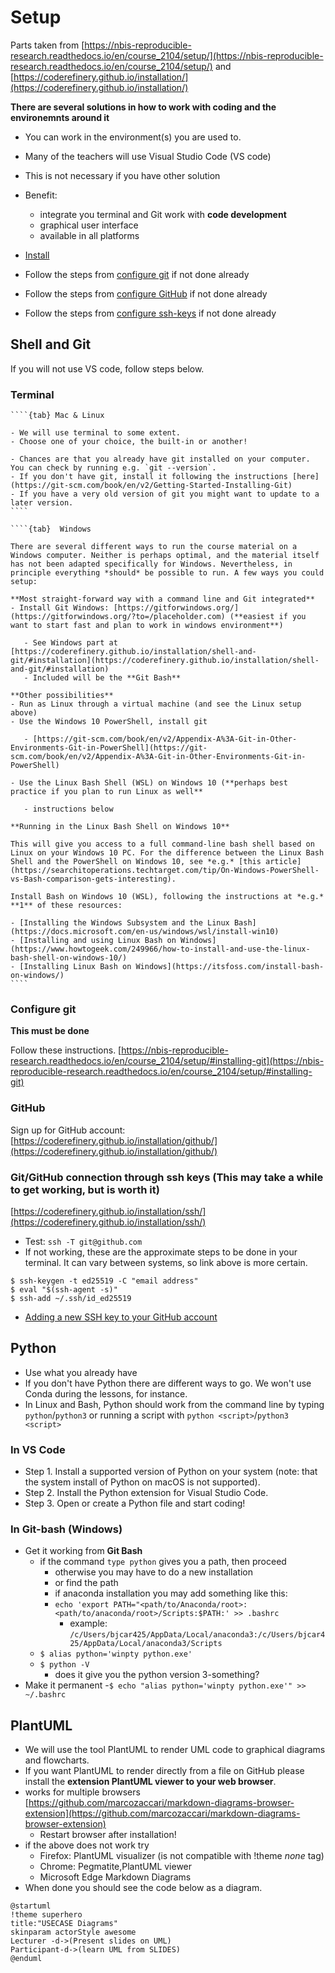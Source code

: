 # Setup
<base target="_blank">

Parts taken from [https://nbis-reproducible-research.readthedocs.io/en/course_2104/setup/](https://nbis-reproducible-research.readthedocs.io/en/course_2104/setup/)
 and [https://coderefinery.github.io/installation/](https://coderefinery.github.io/installation/)

**There are several solutions in how to work with coding and the environemnts around it**
- You can work in the environment(s) you are used to.
- Many of the teachers will use Visual Studio Code (VS code)
- This is not necessary if you have other solution
- Benefit:  
  - integrate you terminal and Git work with **code development**
  - graphical user interface
  - available in all platforms
 
- [Install](https://code.visualstudio.com/)

- Follow the steps from [configure git](https://uppmax.github.io/programming_formalisms_intro/setup.html#configure-git) if not done already
- Follow the steps from [configure GitHub](https://uppmax.github.io/programming_formalisms_intro/setup.html#github) if not done already
- Follow the steps from [configure ssh-keys](https://uppmax.github.io/programming_formalisms_intro/setup.html#git-github-connection-through-ssh-keys-this-may-take-a-while-to-get-working-but-is-worth-it) if not done already

## Shell and Git
If you will not use VS code, follow steps below.
 
### Terminal 

`````{tabs} 
````{tab} Mac & Linux

- We will use terminal to some extent.
- Choose one of your choice, the built-in or another!

- Chances are that you already have git installed on your computer. You can check by running e.g. `git --version`. 
- If you don't have git, install it following the instructions [here](https://git-scm.com/book/en/v2/Getting-Started-Installing-Git) 
- If you have a very old version of git you might want to update to a later version.
````

````{tab}  Windows

There are several different ways to run the course material on a Windows computer. Neither is perhaps optimal, and the material itself has not been adapted specifically for Windows. Nevertheless, in principle everything *should* be possible to run. A few ways you could setup:

**Most straight-forward way with a command line and Git integrated**
- Install Git Windows: [https://gitforwindows.org/](https://gitforwindows.org/?to=/placeholder.com) (**easiest if you want to start fast and plan to work in windows environment**)
      
   - See Windows part at [https://coderefinery.github.io/installation/shell-and-git/#installation](https://coderefinery.github.io/installation/shell-and-git/#installation)
   - Included will be the **Git Bash**

**Other possibilities**
- Run as Linux through a virtual machine (and see the Linux setup above)
- Use the Windows 10 PowerShell, install git 

   - [https://git-scm.com/book/en/v2/Appendix-A%3A-Git-in-Other-Environments-Git-in-PowerShell](https://git-scm.com/book/en/v2/Appendix-A%3A-Git-in-Other-Environments-Git-in-PowerShell)
        
- Use the Linux Bash Shell (WSL) on Windows 10 (**perhaps best practice if you plan to run Linux as well**
      
   - instructions below 

**Running in the Linux Bash Shell on Windows 10**

This will give you access to a full command-line bash shell based on Linux on your Windows 10 PC. For the difference between the Linux Bash Shell and the PowerShell on Windows 10, see *e.g.* [this article](https://searchitoperations.techtarget.com/tip/On-Windows-PowerShell-vs-Bash-comparison-gets-interesting).

Install Bash on Windows 10 (WSL), following the instructions at *e.g.* **1** of these resources:

- [Installing the Windows Subsystem and the Linux Bash](https://docs.microsoft.com/en-us/windows/wsl/install-win10)
- [Installing and using Linux Bash on Windows](https://www.howtogeek.com/249966/how-to-install-and-use-the-linux-bash-shell-on-windows-10/)
- [Installing Linux Bash on Windows](https://itsfoss.com/install-bash-on-windows/)
````
`````

### Configure git

**This must be done**

Follow these instructions. [https://nbis-reproducible-research.readthedocs.io/en/course_2104/setup/#installing-git](https://nbis-reproducible-research.readthedocs.io/en/course_2104/setup/#installing-git)

### GitHub
Sign up for GitHub account:
[https://coderefinery.github.io/installation/github/](https://coderefinery.github.io/installation/github/)

### Git/GitHub connection through ssh keys (This may take a while to get working, but is worth it)

[https://coderefinery.github.io/installation/ssh/](https://coderefinery.github.io/installation/ssh/)

- Test: `ssh -T git@github.com`
- If not working, these are the approximate steps to be done in your terminal. It can vary between systems, so link above is more certain.

```console
$ ssh-keygen -t ed25519 -C "email address"
$ eval "$(ssh-agent -s)"
$ ssh-add ~/.ssh/id_ed25519
```

- [Adding a new SSH key to your GitHub account](https://docs.github.com/en/authentication/connecting-to-github-with-ssh/adding-a-new-ssh-key-to-your-github-account)


## Python
- Use what you already have
- If you don't have Python there are different ways to go. We won't use Conda during the lessons, for instance.
- In Linux and Bash, Python should work from the command line by typing ``python``/``python3`` or running a script with ``python <script>``/``python3 <script>``

### In VS Code

- Step 1. Install a supported version of Python on your system (note: that the system install of Python on macOS is not supported).
- Step 2. Install the Python extension for Visual Studio Code.
- Step 3. Open or create a Python file and start coding!

### In Git-bash (Windows)
- Get it working from **Git Bash**
  - if the command ``type python`` gives you a path, then proceed
    - otherwise you may have to do a new installation
    - or find the path
    - if anaconda installation you may add something like this:
    - ``echo 'export PATH="<path/to/Anaconda/root>:<path/to/anaconda/root>/Scripts:$PATH:' >> .bashrc``
      - example:  ``/c/Users/bjcar425/AppData/Local/anaconda3:/c/Users/bjcar425/AppData/Local/anaconda3/Scripts``
  - ``$ alias python='winpty python.exe'``
  - ``$ python -V``
    - does it give you the python version 3-something?
 - Make it permanent
 -``$ echo "alias python='winpty python.exe'" >> ~/.bashrc``



## PlantUML
- We will use the tool PlantUML to render UML code to graphical diagrams and flowcharts. 
- If you want PlantUML to render directly from a file on GitHub please install the **extension PlantUML viewer to your web browser**.
- works for multiple browsers [https://github.com/marcozaccari/markdown-diagrams-browser-extension](https://github.com/marcozaccari/markdown-diagrams-browser-extension)
   - Restart browser after installation!  
-  if the above does not work try
   - Firefox: PlantUML visualizer (is not compatible with !theme _none_ tag)
   - Chrome: Pegmatite,PlantUML viewer
   - Microsoft Edge Markdown Diagrams
- When done you should see the code below as a diagram.

```plantuml
@startuml
!theme superhero
title:"USECASE Diagrams"
skinparam actorStyle awesome
Lecturer -d->(Present slides on UML)
Participant-d->(learn UML from SLIDES)
@enduml
```
